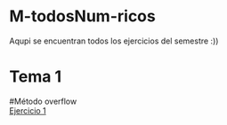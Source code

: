 # M-todosNum-ricos
Aqupi se encuentran todos los ejercicios del semestre :))

# Tema 1
#Método overflow <br>
<a href="/Tema1/Redondeo/Codigo1.java">Ejercicio 1</a>
